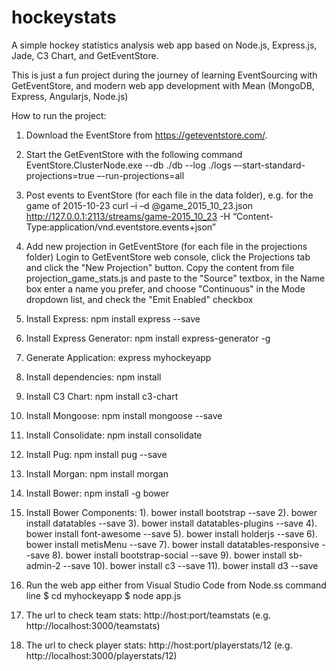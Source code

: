 # hockeystats
A simple hockey statistics analysis web app based on Node.js, Express.js, Jade, C3 Chart, and GetEventStore. 

This is just a fun project during the journey of learning EventSourcing with GetEventStore, and modern web app development with Mean (MongoDB, Express, Angularjs, Node.js)

How to run the project:

1. Download the EventStore from https://geteventstore.com/. 
2. Start the GetEventStore with the following command
    EventStore.ClusterNode.exe --db ./db --log ./logs –-start-standard-projections=true –-run-projections=all
3. Post events to EventStore (for each file in the data folder), e.g. for the game of 2015-10-23
    curl –i –d @game_2015_10_23.json http://127.0.0.1:2113/streams/game-2015_10_23 -H “Content-Type:application/vnd.eventstore.events+json”
4. Add new projection in GetEventStore (for each file in the projections folder)
    Login to GetEventStore web console, click the Projections tab and click the "New Projection" button. Copy the content from file projection_game_stats.js and paste to the "Source" textbox, in the Name box enter a name you prefer, and choose "Continuous" in the Mode dropdown list, and check the "Emit Enabled" checkbox
5. Install Express: npm install express --save
6. Install Express Generator: npm install express-generator -g
7. Generate Application: express myhockeyapp
8. Install dependencies: npm install
9. Install C3 Chart: npm install c3-chart
10. Install Mongoose: npm install mongoose --save
11. Install Consolidate: npm install consolidate
12. Install Pug: npm install pug --save
13. Install Morgan: npm install morgan 
14. Install Bower: npm install -g bower
15. Install Bower Components: 
    1). bower install bootstrap --save
    2). bower install datatables --save
    3). bower install datatables-plugins --save
    4). bower install font-awesome --save
    5). bower install holderjs --save
    6). bower install metisMenu --save
    7). bower install datatables-responsive --save
    8). bower install bootstrap-social --save
    9). bower install sb-admin-2 --save
    10). bower install c3 --save
    11). bower install d3 --save
    
16. Run the web app either from Visual Studio Code from Node.ss command line 
     $ cd myhockeyapp 
     $ node app.js
17. The url to check team stats: http://host:port/teamstats (e.g. http://localhost:3000/teamstats)
18. The url to check player stats: http://host:port/playerstats/12 (e.g. http://localhost:3000/playerstats/12)


